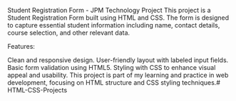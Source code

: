 Student Registration Form - JPM Technology Project
This project is a Student Registration Form built using HTML and CSS. The form is designed to capture essential student information including name, contact details, course selection, and other relevant data.

Features:

Clean and responsive design.
User-friendly layout with labeled input fields.
Basic form validation using HTML5.
Styling with CSS to enhance visual appeal and usability.
This project is part of my learning and practice in web development, focusing on HTML structure and CSS styling techniques.# HTML-CSS-Projects
